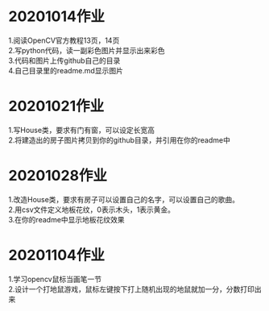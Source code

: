 # 20201014作业
1.阅读OpenCV官方教程13页，14页  
2.写python代码，读一副彩色图片并显示出来彩色  
3.代码和图片上传github自己的目录  
4.自己目录里的readme.md显示图片  

# 20201021作业
1.写House类，要求有门有窗，可以设定长宽高  
2.将建造出的房子图片拷贝到你的github目录，并引用在你的readme中  


# 20201028作业
1.改造House类，要求有房子可以设置自己的名字，可以设置自己的歌曲。    
2.用csv文件定义地板花纹，0表示木头，1表示黄金。    
3.在你的readme中显示地板花纹效果  

# 20201104作业
1.学习opencv鼠标当画笔一节  
2.设计一个打地鼠游戏，鼠标左键按下打上随机出现的地鼠就加一分，分数打印出来
